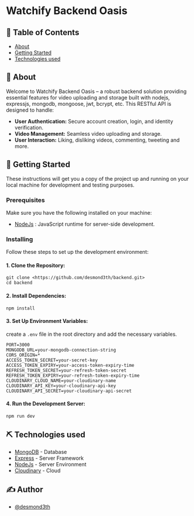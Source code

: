 # Watchify Backend Oasis

## 📝 Table of Contents

- [About](#about)
- [Getting Started](#Getting_Started)
- [Technologies used](#Technologies_used)

## 🧐 About

Welcome to Watchify Backend Oasis – a robust backend solution providing essential features for video uploading and storage built with nodejs, expressjs, mongodb, mongoose, jwt, bcrypt, etc. This RESTful API is designed to handle:

- **User Authentication:** Secure account creation, login, and identity verification.
- **Video Management:** Seamless video uploading and storage.
- **User Interaction:** Liking, disliking videos, commenting, tweeting and more.

## 🏁 Getting Started

These instructions will get you a copy of the project up and running on your local machine for development and testing purposes.

### Prerequisites

Make sure you have the following installed on your machine:

- [NodeJs](https://nodejs.org/en/) : JavaScript runtime for server-side development.

### Installing

Follow these steps to set up the development environment:

#### 1. Clone the Repository:

```
git clone <https://github.com/desmond3th/backend.git>
cd backend
```
#### 2. Install Dependencies:

```
npm install
```
#### 3. Set Up Environment Variables:
create a ```.env``` file in the root directory and add the necessary variables.
```
PORT=3000
MONGODB_URL=your-mongodb-connection-string
CORS_ORIGIN=*
ACCESS_TOKEN_SECRET=your-secret-key
ACCESS_TOKEN_EXPIRY=your-access-token-expiry-time
REFRESH_TOKEN_SECRET=your-refresh-token-secret
REFRESH_TOKEN_EXPIRY=your-refresh-token-expiry-time
CLOUDINARY_CLOUD_NAME=your-cloudinary-name
CLOUDINARY_API_KEY=your-cloudinary-api-key
CLOUDINARY_API_SECRET=your-cloudinary-api-secret

```
#### 4. Run the Development Server:

```
npm run dev
```

## ⛏️ Technologies used 

- [MongoDB](https://www.mongodb.com/) - Database
- [Express](https://expressjs.com/) - Server Framework
- [NodeJs](https://nodejs.org/en/) - Server Environment
- [Cloudinary](https://cloudinary.com/) - Cloud


## ✍️ Author

- [@desmond3th](https://github.com/desmond3th)